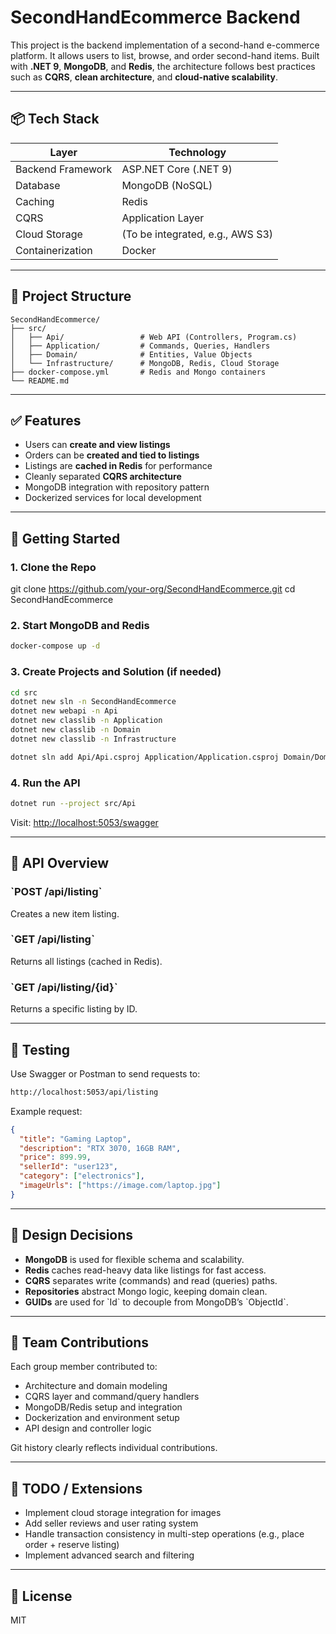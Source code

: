 # SecondHandEcommerce Backend

This project is the backend implementation of a second-hand e-commerce platform. It allows users to list, browse, and order second-hand items. Built with **.NET 9**, **MongoDB**, and **Redis**, the architecture follows best practices such as **CQRS**, **clean architecture**, and **cloud-native scalability**.

---

## 📦 Tech Stack

| Layer            | Technology            |
|------------------|------------------------|
| Backend Framework| ASP.NET Core (.NET 9) |
| Database         | MongoDB (NoSQL)       |
| Caching          | Redis                 |
| CQRS             | Application Layer     |
| Cloud Storage    | (To be integrated, e.g., AWS S3) |
| Containerization | Docker                |

---

## 📁 Project Structure

```
SecondHandEcommerce/
├── src/
│   ├── Api/                 # Web API (Controllers, Program.cs)
│   ├── Application/         # Commands, Queries, Handlers
│   ├── Domain/              # Entities, Value Objects
│   └── Infrastructure/      # MongoDB, Redis, Cloud Storage
├── docker-compose.yml       # Redis and Mongo containers
└── README.md
```

---

## ✅ Features

- Users can **create and view listings**
- Orders can be **created and tied to listings**
- Listings are **cached in Redis** for performance
- Cleanly separated **CQRS architecture**
- MongoDB integration with repository pattern
- Dockerized services for local development

---

## 🚀 Getting Started

### 1. Clone the Repo


git clone https://github.com/your-org/SecondHandEcommerce.git
cd SecondHandEcommerce

### 2. Start MongoDB and Redis

```bash
docker-compose up -d
```

### 3. Create Projects and Solution (if needed)

```bash
cd src
dotnet new sln -n SecondHandEcommerce
dotnet new webapi -n Api
dotnet new classlib -n Application
dotnet new classlib -n Domain
dotnet new classlib -n Infrastructure

dotnet sln add Api/Api.csproj Application/Application.csproj Domain/Domain.csproj Infrastructure/Infrastructure.csproj
```

### 4. Run the API

```bash
dotnet run --project src/Api
```

Visit: [http://localhost:5053/swagger](http://localhost:5053/swagger)

---

## 🔁 API Overview

### \`POST /api/listing\`

Creates a new item listing.

### \`GET /api/listing\`

Returns all listings (cached in Redis).

### \`GET /api/listing/{id}\`

Returns a specific listing by ID.

---

## 🧪 Testing

Use Swagger or Postman to send requests to:

```bash
http://localhost:5053/api/listing
```

Example request:

```json
{
  "title": "Gaming Laptop",
  "description": "RTX 3070, 16GB RAM",
  "price": 899.99,
  "sellerId": "user123",
  "category": ["electronics"],
  "imageUrls": ["https://image.com/laptop.jpg"]
}
```

---

## 🧠 Design Decisions

- **MongoDB** is used for flexible schema and scalability.
- **Redis** caches read-heavy data like listings for fast access.
- **CQRS** separates write (commands) and read (queries) paths.
- **Repositories** abstract Mongo logic, keeping domain clean.
- **GUIDs** are used for \`Id\` to decouple from MongoDB’s \`ObjectId\`.

---

## 👥 Team Contributions

Each group member contributed to:
- Architecture and domain modeling
- CQRS layer and command/query handlers
- MongoDB/Redis setup and integration
- Dockerization and environment setup
- API design and controller logic

Git history clearly reflects individual contributions.

---

## 📌 TODO / Extensions

- Implement cloud storage integration for images
- Add seller reviews and user rating system
- Handle transaction consistency in multi-step operations (e.g., place order + reserve listing)
- Implement advanced search and filtering

---

## 📄 License

MIT
